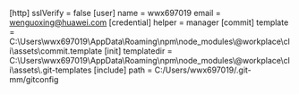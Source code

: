 [http]
	sslVerify = false
[user]
	name = wwx697019
	email = wenguoxing@huawei.com
[credential]
	helper = manager
[commit]
	template = C:\\Users\\wwx697019\\AppData\\Roaming\\npm\\node_modules\\@workplace\\cli\\assets\\commit.template
[init]
	templatedir = C:\\Users\\wwx697019\\AppData\\Roaming\\npm\\node_modules\\@workplace\\cli\\assets\\.git-templates
[include]
	path = C:/Users/wwx697019/.git-mm/gitconfig
